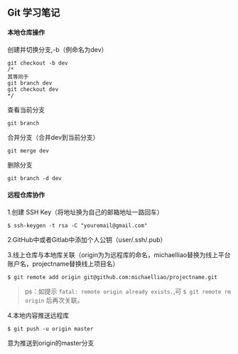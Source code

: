 ## Git 学习笔记

#### 本地仓库操作

创建并切换分支,-b（例命名为dev）

```git
git checkout -b dev
/*
其等同于
git branch dev
git checkout dev
*/
```

查看当前分支

```git
git branch
```

合并分支（合并dev到当前分支）

```git
git merge dev
```

删除分支

```
git branch -d dev
```





#### 远程仓库协作

1.创建 SSH Key（将地址换为自己的邮箱地址一路回车）

```Git
$ ssh-keygen -t rsa -C "youremail@gmail.com"
```

2.GitHub中或者Gitlab中添加个人公钥（user/.ssh/.pub）

3.线上仓库与本地库关联（origin为为远程库的命名，michaelliao替换为线上平台账户名，projectname替换线上项目名）

```Git
$ git remote add origin git@github.com:michaelliao/projectname.git
```

> ps：如提示 `fatal: remote origin already exists.`,可 `$ git remote rm origin` 后再次关联。

4.本地内容推送远程库

```Git
$ git push -u origin master
```

意为推送到origin的master分支